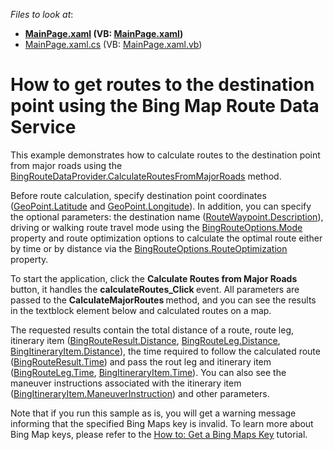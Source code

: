 <!-- default file list -->
*Files to look at*:

* **[MainPage.xaml](./CS/XpfMapFromMajorRoutes/MainPage.xaml) (VB: [MainPage.xaml](./VB/XpfMapFromMajorRoutes/MainPage.xaml))**
* [MainPage.xaml.cs](./CS/XpfMapFromMajorRoutes/MainPage.xaml.cs) (VB: [MainPage.xaml.vb](./VB/XpfMapFromMajorRoutes/MainPage.xaml.vb))
<!-- default file list end -->
# How to get routes to the destination point using the Bing Map Route Data Service  


<p>This example demonstrates how to calculate routes to the destination point from major roads using the <a href="http://documentation.devexpress.com/#Silverlight/DevExpressXpfMapBingRouteDataProvider_CalculateRoutesFromMajorRoadstopic"><u>BingRouteDataProvider.CalculateRoutesFromMajorRoads</u></a> method.</p>
<p>Before route calculation, specify destination point coordinates (<a href="http://documentation.devexpress.com/#Silverlight/DevExpressXpfMapGeoPoint_Latitudetopic"><u>GeoPoint.Latitude</u></a> and <a href="http://documentation.devexpress.com/#Silverlight/DevExpressXpfMapGeoPoint_Longitudetopic"><u>GeoPoint.Longitude</u></a>). In addition, you can specify the optional parameters: the destination name (<a href="http://documentation.devexpress.com/#Silverlight/DevExpressXpfMapRouteWaypoint_Descriptiontopic"><u>RouteWaypoint.Description</u></a>), driving or walking route travel mode using the <a href="http://documentation.devexpress.com/#Silverlight/DevExpressXpfMapBingRouteOptions_Modetopic"><u>BingRouteOptions.Mode</u></a> property and route optimization options to calculate the optimal route either by time or by distance via the <a href="http://documentation.devexpress.com/#Silverlight/DevExpressXpfMapBingRouteOptions_RouteOptimizationtopic"><u>BingRouteOptions.RouteOptimization</u></a> property.</p>
<p>To start the application, click the <strong>Calculate Routes from Major Roads</strong> button, it handles the <strong>calculateRoutes_Click </strong>event. All parameters are passed to the <strong>CalculateMajorRoutes </strong>method, and you can see the results in the textblock element below and calculated routes on a map. </p>
<p>The requested results contain the total distance of a route, route leg, itinerary item (<a href="http://documentation.devexpress.com/#Silverlight/DevExpressXpfMapBingRouteResult_Distancetopic"><u>BingRouteResult.Distance</u></a>, <a href="http://documentation.devexpress.com/#Silverlight/DevExpressXpfMapBingRouteLeg_Distancetopic"><u>BingRouteLeg.Distance</u></a>, <a href="http://documentation.devexpress.com/#Silverlight/DevExpressXpfMapBingItineraryItem_Distancetopic"><u>BingItineraryItem.Distance</u></a>), the time required to follow the calculated route (<a href="http://documentation.devexpress.com/#Silverlight/DevExpressXpfMapBingRouteResult_Timetopic"><u>BingRouteResult.Time</u></a>) and pass the rout leg and itinerary item (<a href="http://documentation.devexpress.com/#Silverlight/DevExpressXpfMapBingRouteLeg_Timetopic"><u>BingRouteLeg.Time</u></a>, <a href="http://documentation.devexpress.com/#Silverlight/DevExpressXpfMapBingItineraryItem_Timetopic"><u>BingItineraryItem.Time</u></a>). You can also see the maneuver instructions associated with the itinerary item (<a href="http://documentation.devexpress.com/#Silverlight/DevExpressXpfMapBingItineraryItem_ManeuverInstructiontopic"><u>BingItineraryItem.ManeuverInstruction</u></a>) and other parameters.</p>
<p>Note that if you run this sample as is, you will get a warning message informing that the specified Bing Maps key is invalid. To learn more about Bing Map keys, please refer to the <a href="http://documentation.devexpress.com/#Silverlight/CustomDocument5975"><u>How to: Get a Bing Maps Key</u></a> tutorial.</p>

<br/>


